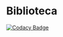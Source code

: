 # Biblioteca
[![Codacy Badge](https://api.codacy.com/project/badge/Grade/ac10cd284ba54508864f889d4cdb6ab6)](https://app.codacy.com/gh/JulianVega03/Biblioteca?utm_source=github.com&utm_medium=referral&utm_content=JulianVega03/Biblioteca&utm_campaign=Badge_Grade_Settings)